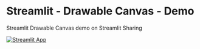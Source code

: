 # Streamlit - Drawable Canvas - Demo

Streamlit Drawable Canvas demo on Streamlit Sharing

[![Streamlit App](https://static.streamlit.io/badges/streamlit_badge_black_white.svg)](https://share.streamlit.io/ASohraB/pythonactr/app.py)
